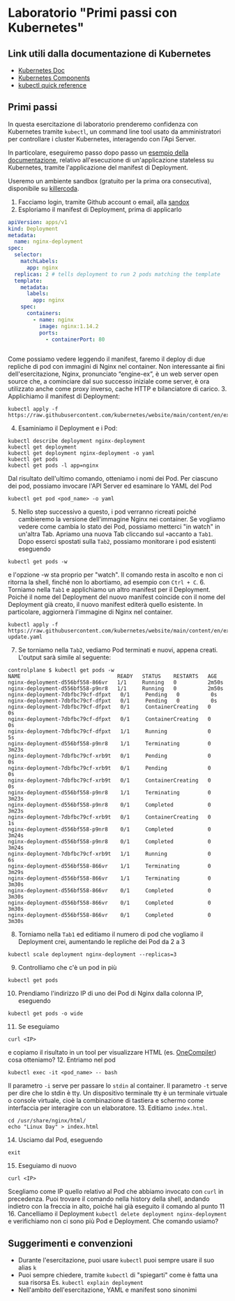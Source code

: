 # Laboratorio "Primi passi con Kubernetes"

## Link utili dalla documentazione di Kubernetes

- [Kubernetes Doc](https://kubernetes.io/it/docs/home/)
- [Kubernetes Components](https://kubernetes.io/docs/concepts/overview/components/)
- [kubectl quick reference](https://kubernetes.io/docs/reference/kubectl/quick-reference/)

## Primi passi

In questa esercitazione di laboratorio prenderemo confidenza con Kubernetes tramite `kubectl`,
un command line tool usato da amministratori per controllare i cluster Kubernetes, interagendo con l'Api Server.

In particolare, eseguiremo passo dopo passo un 
[esempio della documentazione](https://kubernetes.io/docs/tasks/run-application/run-stateless-application-deployment/), 
relativo all'esecuzione di un'applicazione stateless su Kubernetes,
tramite l'applicazione del manifest di Deployment.

Useremo un ambiente sandbox (gratuito per la prima ora consecutiva), disponibile su
[killercoda](https://killercoda.com).

1. Facciamo login, tramite Github account o email, alla [sandox](https://killercoda.com/playgrounds/scenario/kubernetes)
2. Esploriamo il manifest di Deployment, prima di applicarlo
```yaml
apiVersion: apps/v1
kind: Deployment
metadata:
  name: nginx-deployment
spec:
  selector:
    matchLabels:
      app: nginx
  replicas: 2 # tells deployment to run 2 pods matching the template
  template:
    metadata:
      labels:
        app: nginx
    spec:
      containers:
        - name: nginx
          image: nginx:1.14.2
          ports:
            - containerPort: 80
 
```
Come possiamo vedere leggendo il manifest, faremo il deploy di due repliche di pod con immagini di Nginx
nel container.
Non interessante ai fini dell'esercitazione, Nginx, pronunciato “engine-ex”, è un web server open source 
che, a cominciare dal suo successo iniziale come server, è ora utilizzato anche come proxy inverso, 
cache HTTP e bilanciatore di carico.
3. Applichiamo il manifest di Deployment:
```shell
kubectl apply -f https://raw.githubusercontent.com/kubernetes/website/main/content/en/examples/application/deployment.yaml
```
4. Esaminiamo il Deployment e i Pod:
```shell
kubectl describe deployment nginx-deployment
kubectl get deployment
kubectl get deployment nginx-deployment -o yaml
kubectl get pods
kubectl get pods -l app=nginx
```
Dal risultato dell'ultimo comando, otteniamo i nomi dei Pod.
Per ciascuno dei pod, possiamo invocare l'API Server ed esaminare lo YAML del Pod
```shell
kubectl get pod <pod_name> -o yaml
```
5. Nello step successivo a questo, i pod verranno ricreati poiché cambieremo la versione dell'immagine Nginx nei container.
Se vogliamo vedere come cambia lo stato dei Pod, possiamo metterci "in watch" in un'altra Tab. 
Apriamo una nuova Tab cliccando sul `+`accanto a `Tab1`. 
Dopo esserci spostati sulla `Tab2`, possiamo monitorare i pod esistenti eseguendo
```shell
kubectl get pods -w
```
e l'opzione -w sta proprio per "watch".
Il comando resta in ascolto e non ci ritorna la shell, finché non lo abortiamo,
ad esempio con `Ctrl + C`.
6. Torniamo nella `Tab1` e applichiamo un altro manifest per il Deployment.
   Poiché il nome del Deployment del nuovo manifest coincide con il nome del Deployment già creato,
   il nuovo manifest editerà quello esistente.
   In particolare, aggiornerà l'immagine di Nginx nel container.
```shell
kubectl apply -f https://raw.githubusercontent.com/kubernetes/website/main/content/en/examples/application/deployment-update.yaml
```
7. Se torniamo nella `Tab2`, vediamo Pod terminati e nuovi, appena creati.
L'output sarà simile al seguente:
```shell
controlplane $ kubectl get pods -w
NAME                               READY   STATUS    RESTARTS   AGE
nginx-deployment-d556bf558-866vr   1/1     Running   0          2m50s
nginx-deployment-d556bf558-p9nr8   1/1     Running   0          2m50s
nginx-deployment-7dbfbc79cf-dfpxt   0/1     Pending   0          0s
nginx-deployment-7dbfbc79cf-dfpxt   0/1     Pending   0          0s
nginx-deployment-7dbfbc79cf-dfpxt   0/1     ContainerCreating   0          0s
nginx-deployment-7dbfbc79cf-dfpxt   0/1     ContainerCreating   0          0s
nginx-deployment-7dbfbc79cf-dfpxt   1/1     Running             0          5s
nginx-deployment-d556bf558-p9nr8    1/1     Terminating         0          3m23s
nginx-deployment-7dbfbc79cf-xrb9t   0/1     Pending             0          0s
nginx-deployment-7dbfbc79cf-xrb9t   0/1     Pending             0          0s
nginx-deployment-7dbfbc79cf-xrb9t   0/1     ContainerCreating   0          0s
nginx-deployment-d556bf558-p9nr8    1/1     Terminating         0          3m23s
nginx-deployment-d556bf558-p9nr8    0/1     Completed           0          3m23s
nginx-deployment-7dbfbc79cf-xrb9t   0/1     ContainerCreating   0          1s
nginx-deployment-d556bf558-p9nr8    0/1     Completed           0          3m24s
nginx-deployment-d556bf558-p9nr8    0/1     Completed           0          3m24s
nginx-deployment-7dbfbc79cf-xrb9t   1/1     Running             0          6s
nginx-deployment-d556bf558-866vr    1/1     Terminating         0          3m29s
nginx-deployment-d556bf558-866vr    1/1     Terminating         0          3m30s
nginx-deployment-d556bf558-866vr    0/1     Completed           0          3m30s
nginx-deployment-d556bf558-866vr    0/1     Completed           0          3m30s
nginx-deployment-d556bf558-866vr    0/1     Completed           0          3m30s
```
8. Torniamo nella `Tab1` ed editiamo il numero di pod che vogliamo il Deployment crei,
   aumentando le repliche dei Pod da 2 a 3
```shell 
kubectl scale deployment nginx-deployment --replicas=3
```
9. Controlliamo che c'è un pod in più
```shell 
kubectl get pods
```
10. Prendiamo l'indirizzo IP di uno dei Pod di Nginx dalla colonna IP, eseguendo
```shell
kubectl get pods -o wide
```
11. Se eseguiamo
```shell
curl <IP>
``` 
e copiamo il risultato in un tool per visualizzare HTML (es. [OneCompiler](htpps://onecompiler.com/html)) cosa otteniamo?
12. Entriamo nel pod
```shell
kubectl exec -it <pod_name> -- bash
```
Il parametro `-i` serve per passare lo `stdin` al container.
Il parametro `-t` serve per dire che lo stdin è tty.
Un dispositivo terminale tty è un terminale virtuale o console virtuale, 
cioè la combinazione di tastiera e schermo come interfaccia per interagire con un elaboratore.
13. Editiamo `index.html`.
```shell
cd /usr/share/nginx/html/
echo "Linux Day" > index.html
```
14. Usciamo dal Pod, eseguendo 
```shell
exit
```
15. Eseguiamo di nuovo 
```shell
curl <IP>
``` 
Scegliamo come IP quello relativo al Pod che abbiamo invocato con `curl` in precedenza.
Puoi trovare il comando nella history della shell, andando indietro con la freccia in alto, 
poiché hai già eseguito il comando al punto 11
16. Cancelliamo il Deployment
```kubectl delete deployment nginx-deployment``` 
e verifichiamo non ci sono più Pod e Deployment.
Che comando usiamo?

## Suggerimenti e convenzioni
- Durante l'esercitazione, puoi usare `kubectl` puoi sempre usare il suo alias `k`
- Puoi sempre chiedere, tramite `kubectl` di "spiegarti" come è fatta una sua risorsa
Es. `kubectl explain deployment`
- Nell'ambito dell'esercitazione, YAML e manifest sono sinonimi
